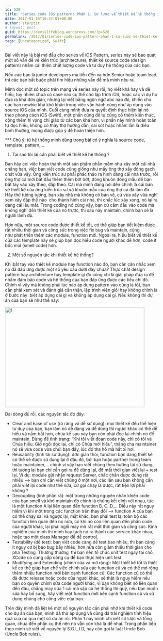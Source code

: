 ```yaml
---
id: 520
title: "Series code iOS pattern: Phần 1: Sơ lược về thiết kế hệ thống iOS"
date: 2017-01-16T10:37:01+00:00
author: starptit
# layout: post
guid: https://devislifeblog.wordpress.com/?p=520
permalink: /2017/01/series-code-ios-pattern-phan-1-so-luoc-ve-thiet-ke-he-thong-ios/
tags: [Uncategorized, Swift]
---
```


Bài viết này là bài mở đầu cho series về iOS Pattern, series này sẽ bao quát một số vấn đề về kiến trúc (architecture), thiết kế source code (design pattern) nhằm cải thiện chất lượng code và tư duy hệ thống của các bạn.

Nếu các bạn là junior developers mà tiến đến xa hơn Senior hoặc team lead, thì các bạn bắt buộc phải tìm hiểu những vấn đề mà mình nêu ra.

Mình đọc một số topic trên mạng về series này rồi, họ viết khá hay và dễ hiểu, tuy nhiên chưa có case nào cụ thể cho lập trình iOS, hoặc các ví dụ họ đưa ra khá đơn giản, nhưng lại viết bằng ngôn ngữ abc nào đó, khiến cho các bạn newbie khá khó khăn trong việc vận hành cũng như áp dụng vào source iOS của mình. Cuối cùng mình đưa ra quyết định thực hiện lại nó theo phong cách iOS (Swift), một phần cũng để tự củng cố thêm kiến thức, cộng thêm hi vọng chỉ giáo từ các bạn khá hơn, vì phần này mình hoàn toàn tự đọc hiểu, không có thầy thợ hướng dẫn, sai sót hoặc nhầm lẫn là điều bình thường, mong được góp ý để hoàn thiện hơn.

\*\*\* Chú ý: từ hệ thống mình dùng trong bài có ý nghĩa là source code, template, pattern, &#8230;

<!--more-->

1. Tại sao tôi lại cần phải biết về thiết kế hệ thống ?

Bạn hãy coi việc hoàn thành một sản phẩm phần mềm như xây một cái nhà chẳng hạn, việc bạn viết code cũng giống như mấy ông thợ xây đóng gạch chát vữa vậy. Ông kiến trúc sư phải phác thảo ra hình dáng cái nhà trước, rồi ông thợ cả mới bắt đầu thêm thêm bớt bớt, đóng khuôn đóng mẫu để bạn bắt tay vào xây theo, đắp theo. Cái mà mình đang nói đến chính là cái bản vẽ thiết kế của ông kiến trúc sư và khuôn mẫu của ông thợ cả đã làm đó. Hãy thử tưởng tượng, bạn xây nhà mà không có bản vẽ, cứ vừa xây vừa nghĩ xem xây đắp thế nào  cho thành hình cái nhà, thì chắc lúc xây xong, nó lại ra dáng cái lều mất. Trong coding nó cũng vậy, bạn cứ cắm đầu vào code mà không nghĩ đến thiết kế của nó trước, thì sau này maintain, chính bạn sẽ là người lãnh đủ.

Hơn nữa, một source code được thiết kế tốt, có thể giúp bạn tiết kiệm được rất nhiều thời gian và công sức trong việc fix bug và maintain, cũng như phát triển thêm các module, function mới. Ngoài ra, hiểu biết về thiết kế của các template này sẽ giúp bạn đọc hiểu code người khác dễ hơn, code ít bốc mùi (smell code) hơn.

2. Một số nguyên tắc khi thiết kế hệ thống?

Khi bắt tay vào thiết kế module hay function nào đó, bạn cần cân nhắc xem nó đã đáp ứng được một số yêu cầu dưới đây chưa? Thực chất design pattern hay architecture hay template gì đó cũng chỉ là giải pháp đưa ra để nhằm đảm bảo code và hệ thống của bạn đáp ứng được các tiêu chí đó. Chính vì vậy mà không phải lúc nào áp dụng pattern vào cũng là tốt, bạn cần phải xem xét và đánh giá cẩn thận, lập trình viên giỏi hay không chính là ở bước này: biết áp dụng cái gì và không áp dụng cái gì. Nếu không thì dự án của bạn sẽ như thế này:

<img class=" size-full wp-image-575 aligncenter" src="https://devislifeblog.files.wordpress.com/2017/01/1.jpg" alt="1" width="459" height="330" srcset="/wp-content/uploads/2017/01/1.jpg 459w, /wp-content/uploads/2017/01/1-300x216.jpg 300w" sizes="(max-width: 459px) 100vw, 459px" />

Dài dòng đủ rồi, các nguyên tắc đó đây:

- Clear and Ease of use (rõ ràng và dễ sử dụng): mọi thiết kế đều thể hiện tư duy của bạn, bạn làm nó dễ dàng và dễ dùng thì người khác có thể dễ hiểu và nắm bắt hơn, chưa kể sau này bạn còn phải đọc lại chính nó để maintain. Đừng để tình trạng: &#8220;Khi tôi viết đoạn code này, chỉ có tôi và Chúa hiểu. Giờ ngồi đọc lại, chỉ có Chúa mới hiểu&#8221;, thằng cha maintainer nó sẽ vừa code vừa chửi bạn đấy, lúc đó tha hồ mà hắt xì hơi.
- Reusability (tính tái sử dụng): đơn giản thôi, function bạn đang thiết kế có thể sẽ được sử dụng lại ở đâu đó, bởi bạn hoặc partner trong team hoặc maintainer,&#8230; chính ví vậy bạn viết chúng theo hướng tái sử dụng, thì tương lai bạn chỉ cần gọi ra để dùng lại, đỡ mất thời gian viết lại + test lại. Ví dụ: module gửi nhận request Server, chắc chắn được dùng rất nhiều &#8211;> bạn chỉ cần viết chúng ở một nơi, các lần sau bạn không cần phải viết lại code như thế nữa, cứ gọi chạy là được, rất tiện lợi phải không ?
- Decoupling (tính phân rã): một trong những nguyên nhân khiến code của bạn smell và khó maintain đó chính là chúng kết dính với nhau, tức là một function A lại liên quan đến function B, C, D,&#8230; Điều này rất nguy hiểm vì khi một trong các function trên thay đổi &#8211;> function A của bạn có thể chạy sai và ngược lại, mặt khác, bạn phải test lại toàn bộ các function liên quan đến nó nữa, có khi nó còn liên quan đến phần code của người khác, lại phải ngồi mày mò rất mất thời gian và công sức. Kinh nghiệm của mình thì mình hay tách nó ra thành các service khác nhau, hoặc tạo một class Manager để dễ control.
- Testability (dễ test): bạn viết code càng dễ test bao nhiêu, thì bạn càng ít nguy cơ bị báo bug bấy nhiêu, hơn nữa còn giảm thiểu thời gian cho pha Testing. Thường thường  thì bạn nên tổ chức unit test ngay tại chỗ, XCode có cung cấp công cụ để bạn thực hiện unit test.
- Modifying and Extending (chỉnh sửa và mở rộng): Một thiết kế tốt là thiết kế có thể giúp hạn chế việc chỉnh sửa các function cũ và có thể mở rộng thêm nhiều function mới bên cạnh function cũ. Các function cũ có thể đã được release hoặc code của người khác, sẽ thật là nguy hiểm nếu bạn có quyền chỉnh sửa code người khác, vì bạn không biết nó liên quan đến đâu, chẳng may sửa 1 cái mà sập cả hệ thống thì quỳ, nếu bạn muốn sửa hay bổ sung, hãy viết một function mới bên cạnh function cũ và sử dụng chúng cho công việc của bạn.

Trên đây mình đã liệt kê một số nguyên tắc cần phải nhớ khi thiết kế code cho dự án của bạn, mình đã thử áp dụng và cũng đã trải nghiệm tính hiệu quả của nó qua một số dự án rồi. Phần 1 này mình chỉ viết sơ lược và tổng quan, chưa đến phần cụ thể nên nó vẫn còn khá là dễ nhai. Trong phần tiếp theo mình sẽ viết về nguyên lý S.O.L.I.D, hay còn gọi là luật Uncle Bob (Uncle Bob rules).
